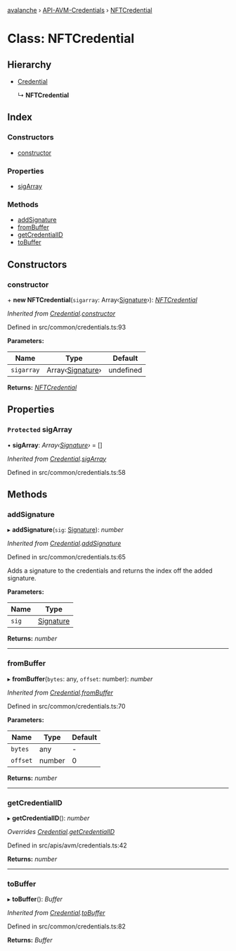 [avalanche](../README.md) › [API-AVM-Credentials](../modules/api_avm_credentials.md) › [NFTCredential](api_avm_credentials.nftcredential.md)

# Class: NFTCredential

## Hierarchy

* [Credential](common_signature.credential.md)

  ↳ **NFTCredential**

## Index

### Constructors

* [constructor](api_avm_credentials.nftcredential.md#constructor)

### Properties

* [sigArray](api_avm_credentials.nftcredential.md#protected-sigarray)

### Methods

* [addSignature](api_avm_credentials.nftcredential.md#addsignature)
* [fromBuffer](api_avm_credentials.nftcredential.md#frombuffer)
* [getCredentialID](api_avm_credentials.nftcredential.md#getcredentialid)
* [toBuffer](api_avm_credentials.nftcredential.md#tobuffer)

## Constructors

###  constructor

\+ **new NFTCredential**(`sigarray`: Array‹[Signature](common_signature.signature.md)›): *[NFTCredential](api_avm_credentials.nftcredential.md)*

*Inherited from [Credential](common_signature.credential.md).[constructor](common_signature.credential.md#constructor)*

Defined in src/common/credentials.ts:93

**Parameters:**

Name | Type | Default |
------ | ------ | ------ |
`sigarray` | Array‹[Signature](common_signature.signature.md)› | undefined |

**Returns:** *[NFTCredential](api_avm_credentials.nftcredential.md)*

## Properties

### `Protected` sigArray

• **sigArray**: *Array‹[Signature](common_signature.signature.md)›* = []

*Inherited from [Credential](common_signature.credential.md).[sigArray](common_signature.credential.md#protected-sigarray)*

Defined in src/common/credentials.ts:58

## Methods

###  addSignature

▸ **addSignature**(`sig`: [Signature](common_signature.signature.md)): *number*

*Inherited from [Credential](common_signature.credential.md).[addSignature](common_signature.credential.md#addsignature)*

Defined in src/common/credentials.ts:65

Adds a signature to the credentials and returns the index off the added signature.

**Parameters:**

Name | Type |
------ | ------ |
`sig` | [Signature](common_signature.signature.md) |

**Returns:** *number*

___

###  fromBuffer

▸ **fromBuffer**(`bytes`: any, `offset`: number): *number*

*Inherited from [Credential](common_signature.credential.md).[fromBuffer](common_signature.credential.md#frombuffer)*

Defined in src/common/credentials.ts:70

**Parameters:**

Name | Type | Default |
------ | ------ | ------ |
`bytes` | any | - |
`offset` | number | 0 |

**Returns:** *number*

___

###  getCredentialID

▸ **getCredentialID**(): *number*

*Overrides [Credential](common_signature.credential.md).[getCredentialID](common_signature.credential.md#abstract-getcredentialid)*

Defined in src/apis/avm/credentials.ts:42

**Returns:** *number*

___

###  toBuffer

▸ **toBuffer**(): *Buffer*

*Inherited from [Credential](common_signature.credential.md).[toBuffer](common_signature.credential.md#tobuffer)*

Defined in src/common/credentials.ts:82

**Returns:** *Buffer*

